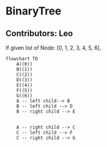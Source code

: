 # BinaryTree
## Contributors: Leo

If given list of Node:
[0, 1, 2, 3, 4, 5, 6], 

```mermaid
flowchart TD
    A((0))
    B((1))
    C((2))
    D((3))
    E((4))
    F((5)) 
    G((6)) 
    A -- left child--> B
    B -- left child --> D
    B -- right child --> E
    
    
    A -- right child --> C
    C -- left child --> F
    C -- right child --> G
    
```
    